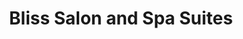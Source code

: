 ---
title: "Bliss Salon and Spa Suites"
url: /lexington/bliss-salon-and-spa-suites-malabu-drive/
shop: beauty
---